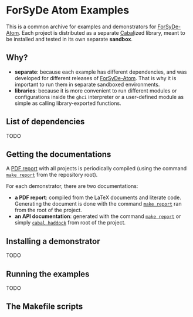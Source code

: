 ForSyDe Atom Examples
=====================

This is a common archive for examples and demonstrators for [ForSyDe-Atom](https://github.com/forsyde/forsyde-atom). Each project is distributed as a separate [Cabal](https://www.haskell.org/cabal/)ized library, meant to be installed and tested in its own separate **sandbox**.

Why?
----

 * **separate**: because each example has different dependencies, and was developed for different releases of [ForSyDe-Atom](https://github.com/forsyde/forsyde-atom). That is why it is important to run them in separate sandboxed environments.
 * **libraries**: because it is more convenient to run different modules or configurations inside the `ghci` interpreter or a user-defined module as simple as calling library-exported functions.
 
List of dependencies
--------------------

TODO
 
Getting the documentations
--------------------------

A [PDF report](TODO) with all projects is periodically compiled (using the command [`make report`](#list-of-dependencies) from the repository root).

For each demonstrator, there are two documentations:

 * **a PDF report**: compiled from the LaTeX documents and literate code. Generating the document is done with the command [`make report`](#list-of-dependencies) ran from the root of the project. 
 * **an API documentation**: generated with the command [`make report`](#list-of-dependencies) or simply [`cabal haddock`](#list-of-dependencies) from root of the project. 
 
Installing a demonstrator
-------------------------

TODO
 
Running the examples
--------------------

TODO

The Makefile scripts
--------------------
